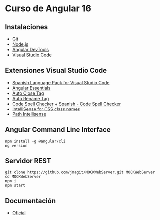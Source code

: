 # Curso de Angular 16

## Instalaciones

- [Git](https://git-scm.com/)
- [Node.js](https://nodejs.org)
- [Angular DevTools](https://chrome.google.com/webstore/detail/angular-devtools/ienfalfjdbdpebioblfackkekamfmbnh)
- [Visual Studio Code](http://code.visualstudio.com/)

## Extensiones Visual Studio Code

- [Spanish Language Pack for Visual Studio Code](https://marketplace.visualstudio.com/items?itemName=MS-CEINTL.vscode-language-pack-es)
- [Angular Essentials](https://marketplace.visualstudio.com/items?itemName=johnpapa.angular-essentials)
- [Auto Close Tag](https://marketplace.visualstudio.com/items?itemName=formulahendry.auto-close-tag)
- [Auto Rename Tag](https://marketplace.visualstudio.com/items?itemName=formulahendry.auto-rename-tag)
- [Code Spell Checker](https://marketplace.visualstudio.com/items?itemName=streetsidesoftware.code-spell-checker) + [Spanish - Code Spell Checker](https://marketplace.visualstudio.com/items?itemName=streetsidesoftware.code-spell-checker-spanish)
- [IntelliSense for CSS class names](https://marketplace.visualstudio.com/items?itemName=Zignd.html-css-class-completion)
- [Path Intellisense](https://marketplace.visualstudio.com/items?itemName=christian-kohler.path-intellisense)

## Angular Command Line Interface

    npm install -g @angular/cli
    ng version

## Servidor REST

    git clone https://github.com/jmagit/MOCKWebServer.git MOCKWebServer
    cd MOCKWebServer
    npm i
    npm start

## Documentación

- [Oficial](https://angular.io/docs)
